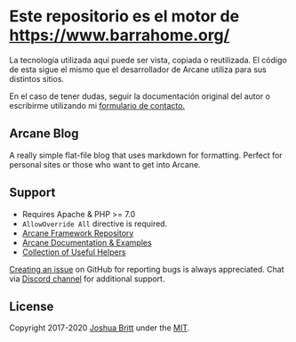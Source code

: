 # Este repositorio es el motor de https://www.barrahome.org/ 

La tecnología utilizada aquí puede ser vista, copiada o reutilizada. El código de esta sigue el mismo que el desarrollador de Arcane utiliza para sus distintos sitios.

En el caso de tener dudas, seguir la documentación original del autor o escribirme utilizando mi [formulario de contacto.](https://www.barrahome.org/contacto/)

## Arcane Blog

A really simple flat-file blog that uses markdown for formatting. Perfect for personal sites or those who want to get into Arcane.

## Support

- Requires Apache & PHP >= 7.0
- `AllowOverride All` directive is required.
- [Arcane Framework Repository](https://github.com/MEDIA76/arcane)
- [Arcane Documentation & Examples](https://github.com/MEDIA76/arcane/blob/master/MANUAL.md)
- [Collection of Useful Helpers](https://github.com/MEDIA76/arcane-helpers)

[Creating an issue](https://github.com/MEDIA76/arcane-blog/issues) on GitHub for reporting bugs is always appreciated. Chat via [Discord channel](https://chat.arcane.dev) for additional support.

## License

Copyright 2017-2020 [Joshua Britt](https://github.com/capachow) under the [MIT](LICENSE.md).
